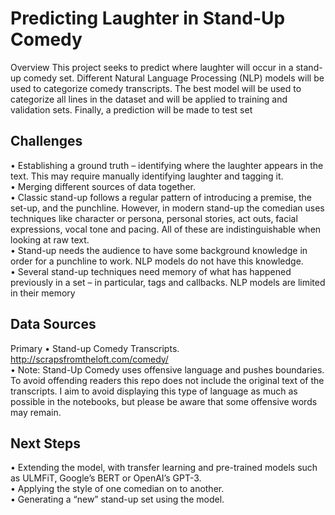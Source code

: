 # Predicting Laughter in Stand-Up Comedy
Overview
This project seeks to predict where laughter will occur in a stand-up comedy set. Different Natural Language Processing (NLP) models will be used to categorize comedy transcripts. The best model will be used to categorize all lines in the dataset and will be applied to training and validation sets. Finally, a prediction will be made to test set

## Challenges
•	Establishing a ground truth – identifying where the laughter appears in the text. This may require manually identifying laughter and tagging it. <br>
•	Merging different sources of data together. <br>
•	Classic stand-up follows a regular pattern of introducing a premise, the set-up, and the punchline. However, in modern stand-up the comedian uses techniques like character or persona, personal stories, act outs, facial expressions, vocal tone and pacing. All of these are indistinguishable when looking at raw text. <br>
•	Stand-up needs the audience to have some background knowledge in order for a punchline to work. NLP models do not have this knowledge. <br>
•	Several stand-up techniques need memory of what has happened previously in a set – in particular, tags and callbacks. NLP models are limited in their memory <br>

## Data Sources
Primary
•	Stand-up Comedy Transcripts. http://scrapsfromtheloft.com/comedy/ <br>
•	Note: Stand-Up Comedy uses offensive language and pushes boundaries. To avoid offending readers this repo does not include the original text of the transcripts. I aim to avoid displaying this type of language as much as possible in the notebooks, but please be aware that some offensive words may remain.

## Next Steps
•	Extending the model, with transfer learning and pre-trained models such as ULMFiT, Google’s BERT or OpenAI’s GPT-3. <br>
•	Applying the style of one comedian on to another. <br>
•	Generating a “new” stand-up set using the model. <br>
